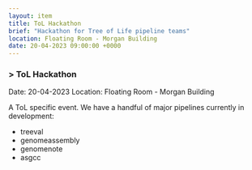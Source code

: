 ```yaml
---
layout: item
title: ToL Hackathon
brief: "Hackathon for Tree of Life pipeline teams"
location: Floating Room - Morgan Building
date: 20-04-2023 09:00:00 +0000
---
```


### > ToL Hackathon

Date: 20-04-2023
Location: Floating Room - Morgan Building

A ToL specific event. We have a handful of major pipelines currently in development:
- treeval
- genomeassembly
- genomenote
- asgcc

